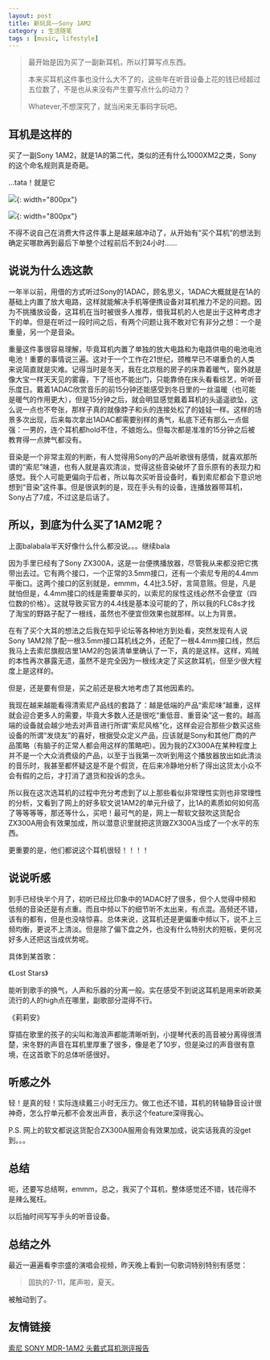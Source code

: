 ```yaml
---
layout: post
title: 新玩具——Sony 1AM2
category : 生活随笔
tags : [music, lifestyle]
---
```


>最开始是因为买了一副新耳机，所以打算写点东西。
>
>本来买耳机这件事也没什么大不了的，这些年在听音设备上花的钱已经超过五位数了，不是也从来没有产生要写点什么的动力？
>
>Whatever,不想深究了，就当闲来无事码字玩吧。

## 耳机是这样的

买了一副Sony 1AM2，就是1A的第二代，类似的还有什么1000XM2之类，Sony的这个命名规则真是奇葩。

...tata！就是它

![](   https://themeiwu.com/img/life/01.jpg){: width="800px"}

![](   https://themeiwu.com/img/life/02.jpg){: width="800px"}

不得不说自己在消费大件这件事上是越来越冲动了，从开始有“买个耳机”的想法到确定买哪款再到最后下单整个过程前后不到24小时……

## 说说为什么选这款

一年半以前，用借的方式听过Sony的1ADAC，顾名思义，1ADAC大概就是在1A的基础上内置了放大电路，这样就能解决手机等便携设备对耳机推力不足的问题。因为不挑播放设备，这耳机在当时被很多人推荐，借我耳机的人也是出于这种考虑才下的单。但是在听过一段时间之后，有两个问题让我不敢对它有非分之想：一个是重量，另一个是音染。

重量这件事很容易理解，毕竟耳机内置了单独的放大电路和为电路供电的电池电池电池！重要的事情说三遍。这对于一个工作在21世纪，颈椎早已不堪重负的人类来说简直就是灾难。记得当时是冬天，我在北京租的房子的床靠着暖气，窗外就是像大宝一样天天见的雾霾，下了班也不能出门，只能靠倚在床头看看综艺，听听音乐度日。戴着1ADAC欣赏音乐的前15分钟还能感受到冬日里的一丝温暖（也可能是暖气的作用更大），但是15分钟之后，就会明显感觉戴着耳机的头遥遥欲坠，这么说一点也不夸张，那样子真的就像脖子和头的连接处松了的娃娃一样。这样的场景多次出现，后来每次拿出1ADAC都需要别样的勇气，私底下还有那么一点倔强：一男的，连个耳机都hold不住，不娘炮么。但每次都是准准的15分钟之后被教育得一点脾气都没有。

音染是一个非常主观的判断，有人觉得用Sony的产品听歌很有感情，就喜欢那所谓的“索尼”味道，也有人就是喜欢清淡，觉得这些音染破坏了音乐原有的表现力和感觉。我个人可能更偏向于后者，所以每次买听音设备时，看到索尼都会下意识地想到“音染”这件事。但是很讽刺的是，现在手头有的设备，连播放器带耳机，Sony占了7成，不过这是后话了。

## 所以，到底为什么买了1AM2呢？

上面balabala半天好像什么什么都没说。。。继续bala

因为手里已经有了Sony ZX300A，这是一台便携播放器，尽管我从来都没把它携带出去过。它有两个接口，一个正常的3.5mm接口，还有一个索尼专用的4.4mm平衡口。这两个接口的区别就是，emmm，4.4比3.5好，言简意赅。但是，凡是就怕但是，4.4mm接口的线是需要单买的，以索尼的尿性这线必然不会便宜（四位数的价格）。这就导致买官方的4.4线是基本没可能的了，所以我的FLC8s才找了淘宝的野路子配了一根线，虽然也不便宜但效果也就那样。以上为背景。

在有了买个大耳的想法之后我在知乎论坛等各种地方到处看，突然发现有人说Sony 1AM2除了配一根3.5mm接口耳机线之外，还配了一根4.4mm接口线，然后我马上去索尼旗舰店里1AM2的包装清单里确认了一下，真的是这样。这样，鸡贼的本性再次暴露无遗，虽然不是完全因为一根线决定了买这款耳机，但至少很大程度上是这样的。

但是，还是要有但是，买之前还是极大地考虑了其他因素的。

我现在越来越能看得清索尼产品线的套路了：越是低端的产品“索尼味”越重，这样就会迎合更多人的需要，毕竟大多数人还是很吃“重低音、重音染”这一套的。越高端的设备就会越少地去对声音进行所谓“索尼风格”化，这样会迎合那些少数买这些设备的所谓“发烧友”的喜好，根据受众定义产品，应该就是Sony和其他厂商的产品策略（有脑子的正常人都会用这样的策略吧）。因为我的ZX300A在某种程度上并不是一个大众消费级的产品，以至于当我第一次听到用这个播放器放出如此清淡的音乐时，我甚至都怀疑这是不是个假货，在后来冷静地分析了得出这货太小众不会有假的之后，才打消了退货和投诉的念头。

所以我在这次选耳机的过程中充分考虑到了以上那些看似非常理性实则也非常理性的分析，又看到了网上的好多软文说1AM2的单元升级了，比1A的素质如何如何高了等等等等，那还等什么，买吧！最可气的是，网上一帮软文鼓吹这货配合ZX300A用会有效果加成，所以潜意识里就把这货跟ZX300A当成了一个水平的东西。

更重要的是，他们都说这个耳机很轻！！！！

## 说说听感

到手已经快半个月了，初听已经比印象中的1ADAC好了很多，但个人觉得中频和低频的音染还是有点重。而且中频以下的细节听不太出来，有点混。高频还不错，该有的都有，但是也没啥惊喜。总体来说，这耳机还是更偏重中频以下，说不上三频均衡，更说不上清淡。但是除了偏下盘之外，也没有什么特别大的短板，更何况好多人还把这当成优势呢。

具体到某首歌：

《Lost Stars》

能听到歌手的换气，人声和乐器的分离一般。实在感受不到说这耳机是用来听欧美流行的人的high点在哪里，副歌部分混得不行。

《莉莉安》

穿插在歌里的孩子的尖叫和海浪声都能清晰听到，小提琴代表的高音被分离得很清楚，宋冬野的声音在耳机里厚重了很多，像是老了10岁，但是染过的声音很有意境，在这首歌下的总体听感很好。

## 听感之外

轻！是真的轻！实际连续戴三小时无压力。做工也还不错，耳机的转轴静音设计很神奇，怎么拧单元都不会发出声音，表示这个feature深得我心。

P.S. 网上的软文都说这货配合ZX300A服用会有效果加成，说实话我真的没get到。。。

## 总结

呃，还要写总结啊，emmm，总之，我买了个耳机，整体感觉还不错，钱花得不是辣么冤枉。

以后抽时间写写手头的听音设备。

## 总结之外

最近一遍遍看李宗盛的演唱会视频，昨天晚上看到一句歌词特别特别有感觉：

> 固执的7-11，尾声啦，夏天。

被触动到了。

## 友情链接

[索尼 SONY MDR-1AM2 头戴式耳机测评报告](http://soomal.com/doc/10100008141.htm)
